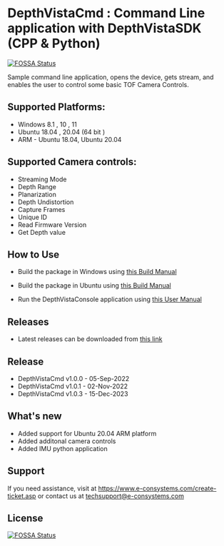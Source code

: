 # DepthVistaCmd : Command Line application with DepthVistaSDK (CPP & Python)
[![FOSSA Status](https://app.fossa.com/api/projects/git%2Bgithub.com%2Fe-con-devops-rnd%2FdepthVistaCmd.svg?type=shield)](https://app.fossa.com/projects/git%2Bgithub.com%2Fe-con-devops-rnd%2FdepthVistaCmd?ref=badge_shield)


Sample command line application, opens the device, gets stream, and enables the user to control some basic TOF Camera Controls. 

## Supported Platforms:

* Windows 8.1 , 10 , 11
* Ubuntu 18.04 , 20.04 (64 bit )
* ARM - Ubuntu 18.04, Ubuntu 20.04

## Supported Camera controls:

* Streaming Mode
* Depth Range
* Planarization
* Depth Undistortion
* Capture Frames
* Unique ID
* Read Firmware Version
* Get Depth value


## How to Use

- Build the package in Windows using [this Build Manual](https://github.com/econsystems/depthVistaCmd/tree/master/windows/Documents)

- Build the package in Ubuntu using [this Build Manual](https://github.com/econsystems/depthVistaCmd/tree/master/linux/Documents)

- Run the DepthVistaConsole application using [this User Manual](https://github.com/econsystems/depthVistaCmd/tree/master/windows/Documents)


## Releases

* Latest releases can be downloaded from [this link](https://github.com/econsystems/depthVistaCmd/releases)

## Release

* DepthVistaCmd v1.0.0		-	05-Sep-2022
* DepthVistaCmd v1.0.1		-	02-Nov-2022
* DepthVistaCmd v1.0.3		-	15-Dec-2023

## What's new

* Added support for Ubuntu 20.04 ARM platform
* Added additonal camera controls
* Added IMU python application

## Support

If you need assistance, visit at https://www.e-consystems.com/create-ticket.asp or contact us at techsupport@e-consystems.com


## License
[![FOSSA Status](https://app.fossa.com/api/projects/git%2Bgithub.com%2Fe-con-devops-rnd%2FdepthVistaCmd.svg?type=large)](https://app.fossa.com/projects/git%2Bgithub.com%2Fe-con-devops-rnd%2FdepthVistaCmd?ref=badge_large)